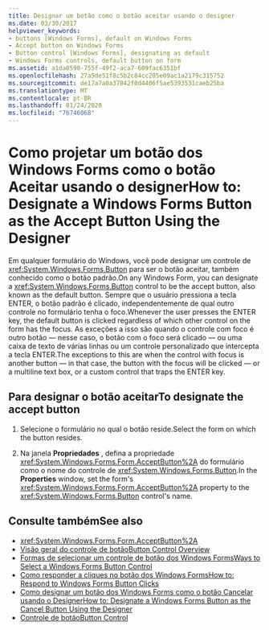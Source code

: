 ```yaml
---
title: Designar um botão como o botão aceitar usando o designer
ms.date: 03/30/2017
helpviewer_keywords:
- buttons [Windows Forms], default on Windows Forms
- Accept button on Windows Forms
- Button control [Windows Forms], designating as default
- Windows Forms controls, default button on form
ms.assetid: a1da0590-755f-49f2-aca7-609fac6351bf
ms.openlocfilehash: 27a5de51f8c5b2c84cc205e09ac1a2179c315752
ms.sourcegitcommit: de17a7a0a37042f0d4406f5ae5393531caeb25ba
ms.translationtype: MT
ms.contentlocale: pt-BR
ms.lasthandoff: 01/24/2020
ms.locfileid: "76746068"
---
```

# <a name="how-to-designate-a-windows-forms-button-as-the-accept-button-using-the-designer"></a><span data-ttu-id="0cabf-102">Como projetar um botão dos Windows Forms como o botão Aceitar usando o designer</span><span class="sxs-lookup"><span data-stu-id="0cabf-102">How to: Designate a Windows Forms Button as the Accept Button Using the Designer</span></span>
<span data-ttu-id="0cabf-103">Em qualquer formulário do Windows, você pode designar um controle de <xref:System.Windows.Forms.Button> para ser o botão aceitar, também conhecido como o botão padrão.</span><span class="sxs-lookup"><span data-stu-id="0cabf-103">On any Windows Form, you can designate a <xref:System.Windows.Forms.Button> control to be the accept button, also known as the default button.</span></span> <span data-ttu-id="0cabf-104">Sempre que o usuário pressiona a tecla ENTER, o botão padrão é clicado, independentemente de qual outro controle no formulário tenha o foco.</span><span class="sxs-lookup"><span data-stu-id="0cabf-104">Whenever the user presses the ENTER key, the default button is clicked regardless of which other control on the form has the focus.</span></span> <span data-ttu-id="0cabf-105">As exceções a isso são quando o controle com foco é outro botão — nesse caso, o botão com o foco será clicado — ou uma caixa de texto de várias linhas ou um controle personalizado que intercepta a tecla ENTER.</span><span class="sxs-lookup"><span data-stu-id="0cabf-105">The exceptions to this are when the control with focus is another button — in that case, the button with the focus will be clicked — or a multiline text box, or a custom control that traps the ENTER key.</span></span>

## <a name="to-designate-the-accept-button"></a><span data-ttu-id="0cabf-106">Para designar o botão aceitar</span><span class="sxs-lookup"><span data-stu-id="0cabf-106">To designate the accept button</span></span>

1. <span data-ttu-id="0cabf-107">Selecione o formulário no qual o botão reside.</span><span class="sxs-lookup"><span data-stu-id="0cabf-107">Select the form on which the button resides.</span></span>

2. <span data-ttu-id="0cabf-108">Na janela **Propriedades** , defina a propriedade <xref:System.Windows.Forms.Form.AcceptButton%2A> do formulário como o nome do controle de <xref:System.Windows.Forms.Button>.</span><span class="sxs-lookup"><span data-stu-id="0cabf-108">In the **Properties** window, set the form's <xref:System.Windows.Forms.Form.AcceptButton%2A> property to the <xref:System.Windows.Forms.Button> control's name.</span></span>

## <a name="see-also"></a><span data-ttu-id="0cabf-109">Consulte também</span><span class="sxs-lookup"><span data-stu-id="0cabf-109">See also</span></span>

- <xref:System.Windows.Forms.Form.AcceptButton%2A>
- [<span data-ttu-id="0cabf-110">Visão geral do controle de botão</span><span class="sxs-lookup"><span data-stu-id="0cabf-110">Button Control Overview</span></span>](button-control-overview-windows-forms.md)
- [<span data-ttu-id="0cabf-111">Formas de selecionar um controle de botão dos Windows Forms</span><span class="sxs-lookup"><span data-stu-id="0cabf-111">Ways to Select a Windows Forms Button Control</span></span>](ways-to-select-a-windows-forms-button-control.md)
- [<span data-ttu-id="0cabf-112">Como responder a cliques no botão dos Windows Forms</span><span class="sxs-lookup"><span data-stu-id="0cabf-112">How to: Respond to Windows Forms Button Clicks</span></span>](how-to-respond-to-windows-forms-button-clicks.md)
- [<span data-ttu-id="0cabf-113">Como designar um botão dos Windows Forms como o botão Cancelar usando o Designer</span><span class="sxs-lookup"><span data-stu-id="0cabf-113">How to: Designate a Windows Forms Button as the Cancel Button Using the Designer</span></span>](designate-a-wf-button-as-the-cancel-button-using-the-designer.md)
- [<span data-ttu-id="0cabf-114">Controle de botão</span><span class="sxs-lookup"><span data-stu-id="0cabf-114">Button Control</span></span>](button-control-windows-forms.md)
